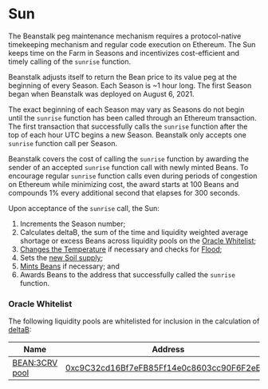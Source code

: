 # Sun

The Beanstalk peg maintenance mechanism requires a protocol-native timekeeping mechanism and regular code execution on Ethereum. The Sun keeps time on the Farm in Seasons and incentivizes cost-efficient and timely calling of the `sunrise` function.

Beanstalk adjusts itself to return the Bean price to its value peg at the beginning of every Season. Each Season is \~1 hour long. The first Season began when Beanstalk was deployed on August 6, 2021.

The exact beginning of each Season may vary as Seasons do not begin until the `sunrise` function has been called through an Ethereum transaction. The first transaction that successfully calls the `sunrise` function after the top of each hour UTC begins a new Season. Beanstalk only accepts one `sunrise` function call per Season.

Beanstalk covers the cost of calling the `sunrise` function by awarding the sender of an accepted `sunrise` function call with newly minted Beans. To encourage regular `sunrise` function calls even during periods of congestion on Ethereum while minimizing cost, the award starts at 100 Beans and compounds 1% every additional second that elapses for 300 seconds.

Upon acceptance of the `sunrise` call, the Sun:

1. Increments the Season number;
2. Calculates deltaB, the sum of the time and liquidity weighted average shortage or excess Beans across liquidity pools on the [Oracle Whitelist](sun.md#oracle-whitelist);
3. [Changes the Temperature](../peg-maintenance/temperature.md) if necessary and checks for [Flood](../peg-maintenance/flood.md);
4. Sets the [new Soil supply](../peg-maintenance/overview.md#soil-supply);
5. [Mints Beans](../peg-maintenance/overview.md#bean-supply) if necessary; and
6. Awards Beans to the address that successfully called the `sunrise` function.

### Oracle Whitelist

The following liquidity pools are whitelisted for inclusion in the calculation of [deltaB](../protocol/glossary.md#deltab):

| Name                                           | Address                                                                                                               |
| ---------------------------------------------- | --------------------------------------------------------------------------------------------------------------------- |
| [BEAN:3CRV pool](https://curve.fi/factory/152) | [0xc9C32cd16Bf7eFB85Ff14e0c8603cc90F6F2eE49](https://etherscan.io/address/0xc9C32cd16Bf7eFB85Ff14e0c8603cc90F6F2eE49) |
